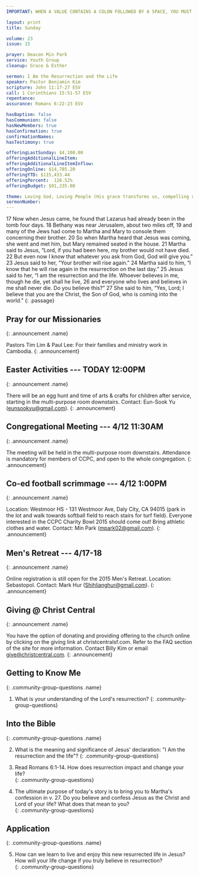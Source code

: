 ```yaml
---
IMPORTANT: WHEN A VALUE CONTAINS A COLON FOLLOWED BY A SPACE, YOU MUST USE &#58;

layout: print
title: Sunday

volume: 23
issue: 15

prayer: Deacon Min Park
service: Youth Group
cleanup: Grace & Esther

sermon: I Am the Resurrection and the Life
speaker: Pastor Benjamin Kim
scripture: John 11:17-27 ESV
call: 1 Corinthians 15:51-57 ESV
repentance: 
assurance: Romans 6:22-23 ESV

hasBaptism: false
hasCommunion: false
hasNewMembers: true
hasConfirmation: true
confirmationNames: 
hasTestimony: true

offeringLastSunday: $4,100.00
offeringAdditionalLineItem: 
offeringAdditionalLineItemInflow: 
offeringOnline: $14,785.20
offeringYTD: $115,433.44
offeringPercent:  126.52%
offeringBudget: $91,235.00

theme: Loving God, Loving People (His grace transforms us, compelling us to love others)
sermonNumber: 
---
```

17 Now when Jesus came, he found that Lazarus had already been in the tomb four days. 18 Bethany was near Jerusalem, about two miles off, 19 and many of the Jews had come to Martha and Mary to console them concerning their brother. 20 So when Martha heard that Jesus was coming, she went and met him, but Mary remained seated in the house. 21 Martha said to Jesus, “Lord, if you had been here, my brother would not have died. 22 But even now I know that whatever you ask from God, God will give you.” 23 Jesus said to her, “Your brother will rise again.” 24 Martha said to him, “I know that he will rise again in the resurrection on the last day.” 25 Jesus said to her, “I am the resurrection and the life. Whoever believes in me, though he die, yet shall he live, 26 and everyone who lives and believes in me shall never die. Do you believe this?” 27 She said to him, “Yes, Lord; I believe that you are the Christ, the Son of God, who is coming into the world.”
{: .passage}



## Pray for our Missionaries
{: .announcement .name}

Pastors Tim Lim & Paul Lee: For their families and ministry work in Cambodia.
{: .announcement}

## Easter Activities --- TODAY 12:00PM
{: .announcement .name}

There will be an egg hunt and time of arts & crafts for children after service, starting in the multi-purpose room downstairs. Contact: Eun-Sook Yu (eunsookyu@gmail.com).
{: .announcement}

## Congregational Meeting --- 4/12 11:30AM
{: .announcement .name}

The meeting will be held in the multi-purpose room downstairs. Attendance is mandatory for members of CCPC, and open to the whole congregation.
{: .announcement}

## Co-ed football scrimmage --- 4/12 1:00PM
{: .announcement .name}

Location: Westmoor HS - 131 Westmoor Ave, Daly City, CA 94015 (park in the lot and walk towards softball field to reach stairs for turf field). Everyone interested in the CCPC Charity Bowl 2015 should come out! Bring athletic clothes and water. Contact: Min Park (mpark02@gmail.com).
{: .announcement}

## Men's Retreat --- 4/17-18
{: .announcement .name}

Online registration is still open for the 2015 Men's Retreat. Location: Sebastopol. Contact: Mark Hur (Shihlianghur@gmail.com).
{: .announcement}

## Giving @ Christ Central
{: .announcement .name}

You have the option of donating and providing offering to the church online by clicking on the giving link at christcentralsf.com. Refer to the FAQ section of the site for more information. Contact Billy Kim or email give@christcentral.com. 
{: .announcement}



## Getting to Know Me
{: .community-group-questions .name}

1) What is your understanding of the Lord's resurrection? 
{: .community-group-questions}

## Into the Bible
{: .community-group-questions .name}

2) What is the meaning and significance of Jesus' declaration: "I Am the resurrection and the life"? 
{: .community-group-questions}

3) Read Romans 6:1-14. How does resurrection impact and change your life?  
{: .community-group-questions}

4)  The ultimate purpose of today's story is to bring you to Martha's confession in v. 27. Do you believe and confess Jesus as the Christ and Lord of your life? What does that mean to you?  
{: .community-group-questions}

## Application
{: .community-group-questions .name}

5) How can we learn to live and enjoy this new resurrected life in Jesus? How will your life change if you truly believe in resurrection?  
{: .community-group-questions}


